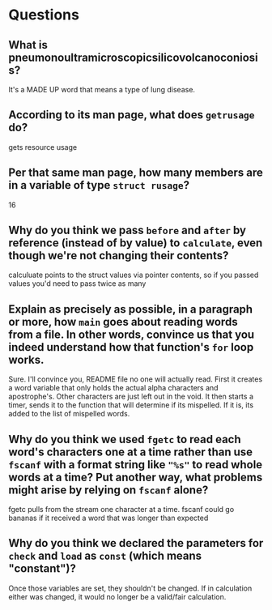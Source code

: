 # Questions

## What is pneumonoultramicroscopicsilicovolcanoconiosis?

It's a MADE UP word that means a type of lung disease.

## According to its man page, what does `getrusage` do?

gets resource usage

## Per that same man page, how many members are in a variable of type `struct rusage`?

16

## Why do you think we pass `before` and `after` by reference (instead of by value) to `calculate`, even though we're not changing their contents?

calculuate points to the struct values via pointer contents, so if you passed values you'd need to pass twice as many

## Explain as precisely as possible, in a paragraph or more, how `main` goes about reading words from a file. In other words, convince us that you indeed understand how that function's `for` loop works.

Sure. I'll convince you, README file no one will actually read.
First it creates a word variable that only holds the actual alpha characters and apostrophe's. Other characters are just left out in the void. It then starts a timer, sends it to the function that will determine if its mispelled. If it is, its added to the list of mispelled words.


## Why do you think we used `fgetc` to read each word's characters one at a time rather than use `fscanf` with a format string like `"%s"` to read whole words at a time? Put another way, what problems might arise by relying on `fscanf` alone?

fgetc pulls from the stream one character at a time. fscanf could go bananas if it received a word that was longer than expected

## Why do you think we declared the parameters for `check` and `load` as `const` (which means "constant")?

Once those variables are set, they shouldn't be changed. If in calculation either was changed, it would no longer be a valid/fair calculation.

